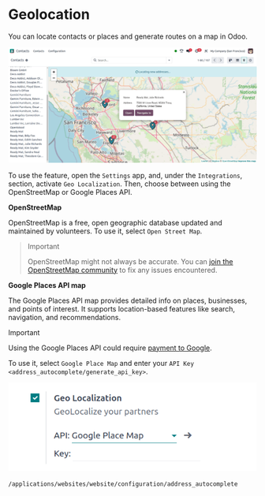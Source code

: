 # Geolocation

You can locate contacts or places and generate routes on a map in Odoo.

![Map displaying a contact's location.](geolocation/contacts.png)

To use the feature, open the `Settings` app, and, under the
`Integrations`, section, activate `Geo Localization`. Then, choose
between using the OpenStreetMap or Google Places API.

**OpenStreetMap**

OpenStreetMap is a free, open geographic database updated and maintained
by volunteers. To use it, select `Open Street Map`.

> > [!IMPORTANT]
> > OpenStreetMap might not always be accurate. You can [join the
> > OpenStreetMap community](https://www.openstreetmap.org/fixthemap) to
> > fix any issues encountered.

**Google Places API map**

The Google Places API map provides detailed info on places, businesses,
and points of interest. It supports location-based features like search,
navigation, and recommendations.

> [!IMPORTANT]
> Using the Google Places API could require [payment to
> Google](https://mapsplatform.google.com/pricing/).

To use it, select `Google Place Map` and enter your `API Key
<address_autocomplete/generate_api_key>`.

![Google Places API key](geolocation/google-places-api-key.png)

<div class="seealso">

`/applications/websites/website/configuration/address_autocomplete`

</div>
